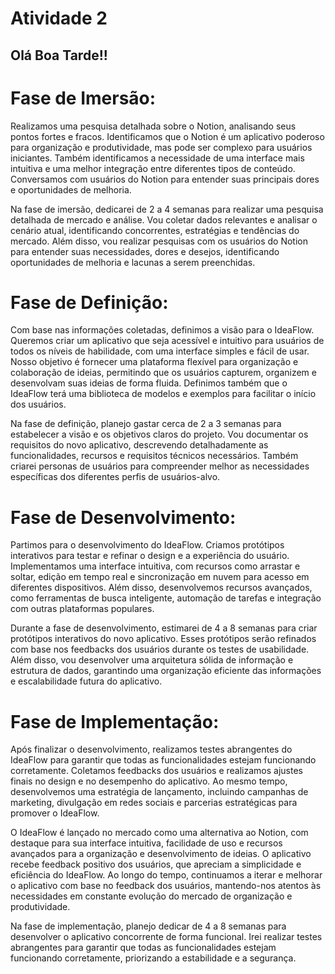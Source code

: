 # Atividade 2

## Olá Boa Tarde!!

# Fase de Imersão:

Realizamos uma pesquisa detalhada sobre o Notion, analisando seus pontos fortes e fracos. Identificamos que o Notion é um aplicativo poderoso para organização e produtividade, mas pode ser complexo para usuários iniciantes. Também identificamos a necessidade de uma interface mais intuitiva e uma melhor integração entre diferentes tipos de conteúdo. Conversamos com usuários do Notion para entender suas principais dores e oportunidades de melhoria.

Na fase de imersão, dedicarei de 2 a 4 semanas para realizar uma pesquisa detalhada de mercado e análise. Vou coletar dados relevantes e analisar o cenário atual, identificando concorrentes, estratégias e tendências do mercado. Além disso, vou realizar pesquisas com os usuários do Notion para entender suas necessidades, dores e desejos, identificando oportunidades de melhoria e lacunas a serem preenchidas.


# Fase de Definição:

Com base nas informações coletadas, definimos a visão para o IdeaFlow. Queremos criar um aplicativo que seja acessível e intuitivo para usuários de todos os níveis de habilidade, com uma interface simples e fácil de usar. Nosso objetivo é fornecer uma plataforma flexível para organização e colaboração de ideias, permitindo que os usuários capturem, organizem e desenvolvam suas ideias de forma fluida. Definimos também que o IdeaFlow terá uma biblioteca de modelos e exemplos para facilitar o início dos usuários.

Na fase de definição, planejo gastar cerca de 2 a 3 semanas para estabelecer a visão e os objetivos claros do projeto. Vou documentar os requisitos do novo aplicativo, descrevendo detalhadamente as funcionalidades, recursos e requisitos técnicos necessários. Também criarei personas de usuários para compreender melhor as necessidades específicas dos diferentes perfis de usuários-alvo.

# Fase de Desenvolvimento:

Partimos para o desenvolvimento do IdeaFlow. Criamos protótipos interativos para testar e refinar o design e a experiência do usuário. Implementamos uma interface intuitiva, com recursos como arrastar e soltar, edição em tempo real e sincronização em nuvem para acesso em diferentes dispositivos. Além disso, desenvolvemos recursos avançados, como ferramentas de busca inteligente, automação de tarefas e integração com outras plataformas populares.

Durante a fase de desenvolvimento, estimarei de 4 a 8 semanas para criar protótipos interativos do novo aplicativo. Esses protótipos serão refinados com base nos feedbacks dos usuários durante os testes de usabilidade. Além disso, vou desenvolver uma arquitetura sólida de informação e estrutura de dados, garantindo uma organização eficiente das informações e escalabilidade futura do aplicativo.

# Fase de Implementação:

Após finalizar o desenvolvimento, realizamos testes abrangentes do IdeaFlow para garantir que todas as funcionalidades estejam funcionando corretamente. Coletamos feedbacks dos usuários e realizamos ajustes finais no design e no desempenho do aplicativo. Ao mesmo tempo, desenvolvemos uma estratégia de lançamento, incluindo campanhas de marketing, divulgação em redes sociais e parcerias estratégicas para promover o IdeaFlow.

O IdeaFlow é lançado no mercado como uma alternativa ao Notion, com destaque para sua interface intuitiva, facilidade de uso e recursos avançados para a organização e desenvolvimento de ideias. O aplicativo recebe feedback positivo dos usuários, que apreciam a simplicidade e eficiência do IdeaFlow. Ao longo do tempo, continuamos a iterar e melhorar o aplicativo com base no feedback dos usuários, mantendo-nos atentos às necessidades em constante evolução do mercado de organização e produtividade.

Na fase de implementação, planejo dedicar de 4 a 8 semanas para desenvolver o aplicativo concorrente de forma funcional. Irei realizar testes abrangentes para garantir que todas as funcionalidades estejam funcionando corretamente, priorizando a estabilidade e a segurança.
